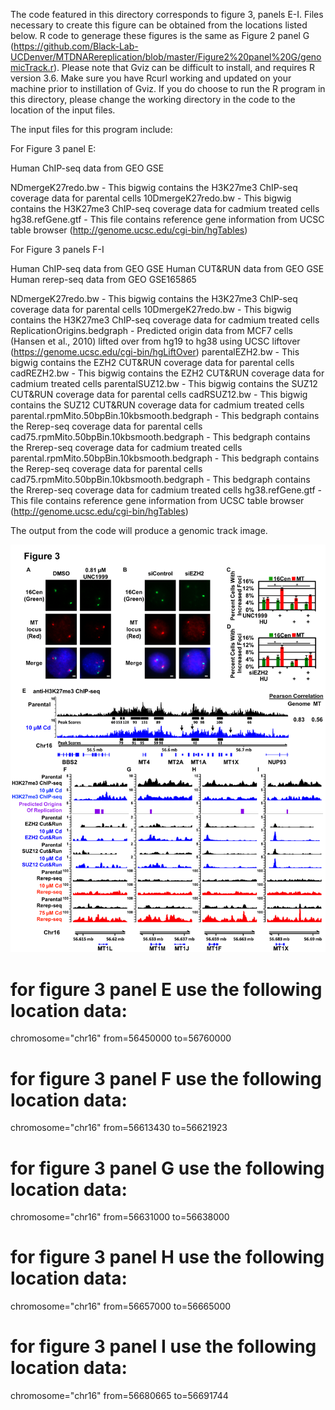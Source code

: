 The code featured in this directory corresponds to figure 3, panels E-I. Files necessary to create this figure can be obtained from the locations listed below. R code to generage these figures is the same as Figure 2 panel G (https://github.com/Black-Lab-UCDenver/MTDNARereplication/blob/master/Figure2%20panel%20G/genomicTrack.r). Please note that Gviz can be difficult to install, and requires R version 3.6. Make sure you have Rcurl working and updated on your machine prior to instillation of Gviz. If you do choose to run the R program in this directory, please change the working directory in the code to the location of the input files.


The input files for this program include:

For Figure 3 panel E:

Human ChIP-seq data from GEO GSE

NDmergeK27redo.bw - This bigwig contains the H3K27me3 ChIP-seq coverage data for parental cells
10DmergeK27redo.bw - This bigwig contains the H3K27me3 ChIP-seq coverage data for cadmium treated cells 
hg38.refGene.gtf - This file contains reference gene information from UCSC table browser (http://genome.ucsc.edu/cgi-bin/hgTables)

For Figure 3 panels F-I

Human ChIP-seq data from GEO GSE
Human CUT&RUN data from GEO GSE
Human rerep-seq data from GEO GSE165865

NDmergeK27redo.bw - This bigwig contains the H3K27me3 ChIP-seq coverage data for parental cells
10DmergeK27redo.bw - This bigwig contains the H3K27me3 ChIP-seq coverage data for cadmium treated cells 
ReplicationOrigins.bedgraph - Predicted origin data from MCF7 cells (Hansen et al., 2010) lifted over from hg19 to hg38 using UCSC liftover (https://genome.ucsc.edu/cgi-bin/hgLiftOver)
parentalEZH2.bw - This bigwig contains the EZH2 CUT&RUN coverage data for parental cells
cadREZH2.bw - This bigwig contains the EZH2 CUT&RUN coverage data for cadmium treated cells 
parentalSUZ12.bw - This bigwig contains the SUZ12 CUT&RUN coverage data for parental cells
cadRSUZ12.bw - This bigwig contains the SUZ12 CUT&RUN coverage data for cadmium treated cells 
parental.rpmMito.50bpBin.10kbsmooth.bedgraph - This bedgraph contains the Rerep-seq coverage data for parental cells 
cad75.rpmMito.50bpBin.10kbsmooth.bedgraph - This bedgraph contains the Rrerep-seq coverage data for cadmium treated cells 
parental.rpmMito.50bpBin.10kbsmooth.bedgraph - This bedgraph contains the Rerep-seq coverage data for parental cells 
cad75.rpmMito.50bpBin.10kbsmooth.bedgraph - This bedgraph contains the Rrerep-seq coverage data for cadmium treated cells 
hg38.refGene.gtf - This file contains reference gene information from UCSC table browser (http://genome.ucsc.edu/cgi-bin/hgTables)

The output from the code will produce a genomic track image.

![alt text](https://github.com/Black-Lab-UCDenver/MTDNARereplication/blob/master/images/Figure3.png?raw=true)

# for figure 3 panel E use the following location data:
chromosome="chr16"
from=56450000
to=56760000

# for figure 3 panel F use the following location data:
chromosome="chr16"
from=56613430
to=56621923

# for figure 3 panel G use the following location data:
chromosome="chr16"
from=56631000 
to=56638000 

# for figure 3 panel H use the following location data:
chromosome="chr16"
from=56657000
to=56665000

# for figure 3 panel I use the following location data:
chromosome="chr16"
from=56680665
to=56691744
